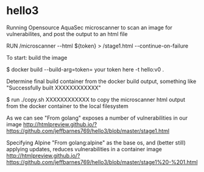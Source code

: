 # hello3
Running Opensource AquaSec microscanner to scan an image for vulnerabilites, and post the output to an html file

RUN /microscanner --html ${token} > /stage1.html --continue-on-failure

To start: build the image

$ docker build --build-arg=token= your token here -t hello:v0 .

Determine final build container from the docker build output, something like "Successfully built XXXXXXXXXXXX"

$ run ./copy.sh XXXXXXXXXXXX to copy the microscanner html output from the docker container to the local filesystem

As we can see "From golang" exposes a number of vulnerabilities in our image <http://htmlpreview.github.io/?https://github.com/jeffbarnes769/hello3/blob/master/stage1.html> 

Specifying Alpine "From golang:alpine" as the base os, and (better still) applying updates, reduces vulnerabilities in a container image
http://htmlpreview.github.io/?https://github.com/jeffbarnes769/hello3/blob/master/stage1%20-%201.html

